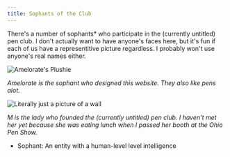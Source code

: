 ```yaml
---
title: Sophants of the Club
---
```


There's a number of sophants* who participate in the (currently untitled) pen club.
I don't actually want to have anyone's faces here, but it's fun if each of us have a representitive picture regardless.
I probably won't use anyone's real names either.

![Amelorate's Plushie](/assets/people/Amelorate.jpg)

*Amelorate is the sophant who designed this website. They also like pens alot.*

![Literally just a picture of a wall](/assets/people/M.jpg)

*M is the lady who founded the (currently untitled) pen club. I haven't met her yet because she was eating lunch when I passed her booth at the Ohio Pen Show.*

* Sophant: An entity with a human-level level intelligence
